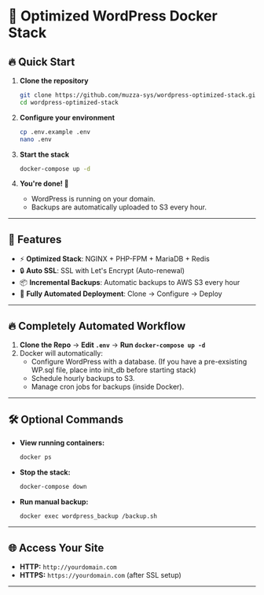 # 🚀 Optimized WordPress Docker Stack

## 🔥 Quick Start

1. **Clone the repository**  
   ```bash
   git clone https://github.com/muzza-sys/wordpress-optimized-stack.git
   cd wordpress-optimized-stack
   ```

2. **Configure your environment**  
   ```bash
   cp .env.example .env
   nano .env
   ```

3. **Start the stack**  
   ```bash
   docker-compose up -d
   ```

4. **You're done! 🎉**  
   - WordPress is running on your domain.  
   - Backups are automatically uploaded to S3 every hour.  

---

## 💾 Features

- ⚡ **Optimized Stack**: NGINX + PHP-FPM + MariaDB + Redis  
- 🔒 **Auto SSL**: SSL with Let's Encrypt (Auto-renewal)  
- 📦 **Incremental Backups**: Automatic backups to AWS S3 every hour  
- 🔄 **Fully Automated Deployment**: Clone → Configure → Deploy  

---

## 🔥 **Completely Automated Workflow**

1. **Clone the Repo** → **Edit `.env`** → **Run `docker-compose up -d`**  
2. Docker will automatically:
   - Configure WordPress with a database. (If you have a pre-exsisting WP.sql file, place into init_db before starting stack)
   - Schedule hourly backups to S3.  
   - Manage cron jobs for backups (inside Docker).  

---

## 🛠️ **Optional Commands**

- **View running containers:**  
  ```bash
  docker ps
  ```

- **Stop the stack:**  
  ```bash
  docker-compose down
  ```

- **Run manual backup:**  
  ```bash
  docker exec wordpress_backup /backup.sh
  ```

---

## 🌐 **Access Your Site**

- **HTTP:** `http://yourdomain.com`  
- **HTTPS:** `https://yourdomain.com` (after SSL setup)  

---
